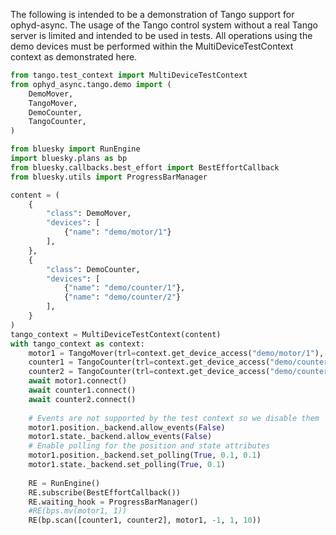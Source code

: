 The following is intended to be a demonstration of Tango support for ophyd-async.
The usage of the Tango control system without a real Tango server is limited and
intended to be used in tests. All operations using the demo devices must be performed
within the MultiDeviceTestContext context as demonstrated here.

```python
from tango.test_context import MultiDeviceTestContext
from ophyd_async.tango.demo import (
    DemoMover,
    TangoMover,
    DemoCounter,
    TangoCounter,
)

from bluesky import RunEngine
import bluesky.plans as bp
from bluesky.callbacks.best_effort import BestEffortCallback
from bluesky.utils import ProgressBarManager

content = (
    {
        "class": DemoMover,
        "devices": [
            {"name": "demo/motor/1"}
        ],
    },
    {
        "class": DemoCounter,
        "devices": [
            {"name": "demo/counter/1"},
            {"name": "demo/counter/2"}
        ],
    }
)
tango_context = MultiDeviceTestContext(content)
with tango_context as context:    
    motor1 = TangoMover(trl=context.get_device_access("demo/motor/1"), name="motor1")
    counter1 = TangoCounter(trl=context.get_device_access("demo/counter/1"), name="counter1")
    counter2 = TangoCounter(trl=context.get_device_access("demo/counter/2"), name="counter2")
    await motor1.connect()
    await counter1.connect()
    await counter2.connect()
    
    # Events are not supported by the test context so we disable them
    motor1.position._backend.allow_events(False)
    motor1.state._backend.allow_events(False)
    # Enable polling for the position and state attributes
    motor1.position._backend.set_polling(True, 0.1, 0.1)
    motor1.state._backend.set_polling(True, 0.1)
    
    RE = RunEngine()
    RE.subscribe(BestEffortCallback())
    RE.waiting_hook = ProgressBarManager()
    #RE(bps.mv(motor1, 1))
    RE(bp.scan([counter1, counter2], motor1, -1, 1, 10))
```